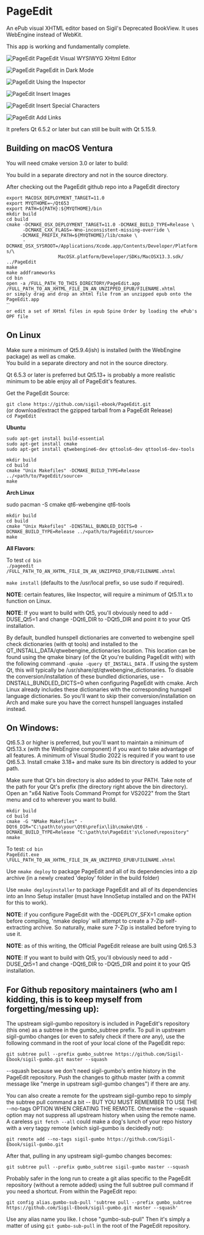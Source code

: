 PageEdit
========
An ePub visual XHTML editor based on Sigil's Deprecated BookView.
It uses WebEngine instead of WebKit.

This app is working and fundamentally complete.

![PageEdit](screencaps/pageedit.png?raw=true) PageEdit Visual WYSIWYG XHtml Editor

![PageEdit](screencaps/dark-mode.png?raw=true) PageEdit in Dark Mode

![PageEdit](screencaps/inspector.png?raw=true) Using the Inspector

![PageEdit](screencaps/insert-image.png?raw=true) Insert Images

![PageEdit](screencaps/insert-special-chars.png?raw=true) Insert Special Characters

![PageEdit](screencaps/add-links.png?raw=true) Add Links

It prefers Qt 6.5.2 or later but can still be built with Qt 5.15.9.

Building on macOS Ventura
-------------------------
You will need cmake version 3.0 or later to build:

You build in a separate directory and not in the source directory.

After checking out the PageEdit github repo into a PageEdit directory


`export MACOSX_DEPLOYMENT_TARGET=11.0`<br>
`export MYQTHOME=~/Qt653`<br>
`export PATH=${PATH}:${MYQTHOME}/bin`<br>
`mkdir build`<br>
`cd build`<br>
`cmake -DCMAKE_OSX_DEPLOYMENT_TARGET=11.0 -DCMAKE_BUILD_TYPE=Release \`<br>
`      -DCMAKE_CXX_FLAGS=-Wno-inconsistent-missing-override \`<br>
`      -DCMAKE_PREFIX_PATH=${MYQTHOME}/lib/cmake \ `<br>
`      -DCMAKE_OSX_SYSROOT=/Applications/Xcode.app/Contents/Developer/Platforms/\`<br>
`                   MacOSX.platform/Developer/SDKs/MacOSX13.3.sdk/ ../PageEdit`<br>
`make`<br>
`make addframeworks`<br>
`cd bin`<br>
`open -a /FULL_PATH_TO_THIS_DIRECTORY/PageEdit.app /FULL_PATH_TO_AN_XHTML_FILE_IN_AN_UNZIPPED_EPUB/FILENAME.xhtml`<br>
`or simply drag and drop an xhtml file from an unzipped epub onto the PageEdit.app`<br>
``<br>
`or edit a set of XHtml files in epub Spine Order by loading the ePub's OPF file`<br>

On Linux
--------

Make sure a minimum of Qt5.9.4(ish) is installed (with the WebEngine package) as well as cmake.<br>
You build in a separate directory and not in the source directory.

Qt 6.5.3 or later is preferred but Qt5.13+ is probably a more realistic minimum to be able enjoy all of PageEdit's features.

Get the PageEdit Source:

`git clone https://github.com/sigil-ebook/PageEdit.git`<br>
(or download/extract the gzipped tarball from a PageEdit Release)<br>
`cd PageEdit`

__Ubuntu__

`sudo apt-get install build-essential`<br>
`sudo apt-get install cmake`<br>
`sudo apt-get install qtwebengine6-dev qttools6-dev qttools6-dev-tools`

`mkdir build`<br>
`cd build`<br>
`cmake "Unix Makefiles" -DCMAKE_BUILD_TYPE=Release ../<path/to/PageEdit/source>`<br>
`make`<br>

__Arch Linux__

sudo pacman -S cmake qt6-webengine qt6-tools<br>

`mkdir build`<br>
`cd build`<br>
`cmake "Unix Makefiles" -DINSTALL_BUNDLED_DICTS=0 -DCMAKE_BUILD_TYPE=Release ../<path/to/PageEdit/source>`<br>
`make`<br>

__All Flavors__:

To test
`cd bin`<br>
`./pageedit /FULL_PATH_TO_AN_XHTML_FILE_IN_AN_UNZIPPED_EPUB/FILENAME.xhtml`

`make install` (defaults to the /usr/local prefix, so use sudo if required).

__NOTE__: certain features, like Inspector, will require a minimum of Qt5.11.x to function on Linux.

__NOTE__: If you want to build with Qt5, you'll obviously need to add -DUSE_Qt5=1 and change -DQt6_DIR to -DQt5_DIR and point it to your Qt5 installation.

By default, bundled hunspell dictionaries are converted to webengine spell check dictionaries (with qt tools) and installed to the QT_INSTALL_DATA/qtwebengine_dictionaries location. This location can be found using the qmake binary (of the Qt you're building PageEdit with) with the following command `-qmake -query QT_INSTALL_DATA` . If using the system Qt, this will typically be /usr/share/qt/qtwebengine_dictionaries. To disable the conversion/installation of these bundled dictionaries, use -DNSTALL_BUNDLED_DICTS=0 when configuring PageEdit with cmake. Arch Linux already includes these dictionaries with the corresponding hunspell language dictionaries. So you'll want to skip their conversion/installation on Arch and make sure you have the correct hunspell languages installed instead.

On Windows:
-----------

Qt6.5.3 or higher is preferred, but you'll want to maintain a  minimum of Qt5.13.x (with the WebEngine component) if you want to take advantage of all features. A minimum of Visual Studio 2022 is required if you want to use Qt6.5.3. Install cmake 3.18+ and make sure its bin directory is added to your path.

Make sure that Qt's bin directory is also added to your PATH. Take note of the path for your Qt's prefix (the directory right above the bin directory). Open an "x64 Native Tools Command Prompt for VS2022" from the Start menu and cd to wherever you want to build.

`mkdir build`<br>
`cd build`<br>
`cmake -G "NMake Makefiles" -DQt6_DIR="C:\path\to\your\Qt6\prefix\lib\cmake\Qt6 -DCMAKE_BUILD_TYPE=Release "C:\path\to\PageEdit's\cloned\repository"`<br>
`nmake`<br>

To test:
`cd bin`<br>
`PageEdit.exe \FULL_PATH_TO_AN_XHTML_FILE_IN_AN_UNZIPPED_EPUB\FILENAME.xhtml`

Use `nmake deploy` to package PageEdit and all of its dependencies into a zip archive (in a newly created 'deploy' folder in the build folder)

Use `nmake deployinstaller` to package PageEdit and all of its dependencies into an Inno Setup installer (must have InnoSetup installed and on the PATH for this to work).

__NOTE__: if you configure PageEdit with the -DDEPLOY_SFX=1 cmake option before compiling, 'nmake deploy` will attempt to create a 7-Zip self-extracting archive. So naturally, make sure 7-Zip is installed before trying to use it.

__NOTE__: as of this writing, the Official PageEdit release are built using Qt6.5.3

__NOTE__: If you want to build with Qt5, you'll obviously need to add -DUSE_Qt5=1 and change -DQt6_DIR to -DQt5_DIR and point it to your Qt5 installation.


## For Github repository maintainers (who am I kidding, this is to keep myself from forgetting/messing up):

The upstream sigil-gumbo repository is included in PageEdit's repository (this one) as a subtree in the gumbo_subtree prefix. To pull in upstream sigil-gumbo changes (or even to safely check if there _are_ any), use the following command in the root of your local clone of the PageEdit repo:

`git subtree pull --prefix gumbo_subtree https://github.com/Sigil-Ebook/sigil-gumbo.git master --squash`

--squash because we don't need sigil-gumbo's entire history in the PageEdit repository. Push the changes to github master (with a commit message like "merge in upstream sigil-gumbo changes") if there are any.

You can also create a remote for the upstream sigil-gumbo repo to simply the subtree pull command a bit -- BUT YOU MUST REMEMBER TO USE THE --no-tags OPTION WHEN CREATING THE REMOTE. Otherwise the --squash option may not suppress all upstream history when using the remote name. A careless `git fetch --all` could make a dog's lunch of your repo history with a very taggy remote (which sigil-gumbo is decidedly not):

`git remote add --no-tags sigil-gumbo https://github.com/Sigil-Ebook/sigil-gumbo.git`

After that, pulling in any upstream sigil-gumbo changes becomes:

`git subtree pull --prefix gumbo_subtree sigil-gumbo master --squash`

Probably safer in the long run to create a git alias specific to the PageEdit repository (without a remote added) using the full subtree pull command if you need a shortcut. From within the PageEdit repo:

`git config alias.gumbo-sub-pull 'subtree pull --prefix gumbo_subtree https://github.com/Sigil-Ebook/sigil-gumbo.git master --squash'`

Use any alias name you like. I chose "gumbo-sub-pull"  Then it's simply a matter of using `git gumbo-sub-pull` in the root of the PageEdit repository.
